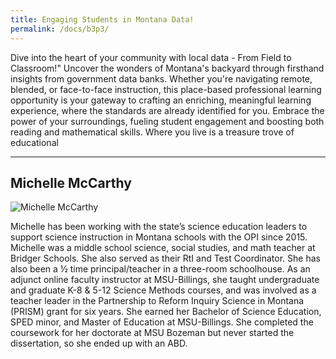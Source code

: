 ```yaml
---
title: Engaging Students in Montana Data!
permalink: /docs/b3p3/
---
```


Dive into the heart of your community with local data - From Field to Classroom!" Uncover the wonders of Montana's backyard through firsthand insights from government data banks. Whether you're navigating remote, blended, or face-to-face instruction, this place-based professional learning opportunity is your gateway to crafting an enriching, meaningful learning experience, where the standards are already identified for you. Embrace the power of your surroundings, fueling student engagement and boosting both reading and mathematical skills. Where you live is a treasure trove of educational

***

## Michelle McCarthy

![Michelle McCarthy](../monday/breakout3/images/mccarthy.png)

Michelle has been working with the state’s science education leaders to support science instruction in Montana schools with the OPI since 2015. Michelle was a middle school science, social studies, and math teacher at Bridger Schools. She also served as their RtI and Test Coordinator.  She has also been a ½ time principal/teacher in a three-room schoolhouse. As an adjunct online faculty instructor at MSU-Billings, she taught undergraduate and graduate K-8 & 5-12 Science Methods courses, and was involved as a teacher leader in the Partnership to Reform Inquiry Science in Montana (PRISM) grant for six years. She earned her Bachelor of Science Education, SPED minor, and Master of Education at MSU-Billings. She completed the coursework for her doctorate at MSU Bozeman but never started the dissertation, so she ended up with an ABD.